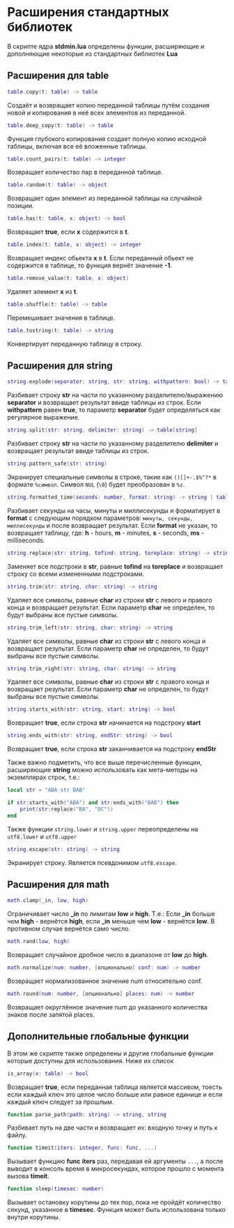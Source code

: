 # Расширения стандартных библиотек

В скрипте ядра **stdmin.lua** определены функции, расширяющие и дополняющие некоторые из стандартных библиотек **Lua**

## Расширения для table

```lua
table.copy(t: table) -> table
```

Создаёт и возвращает копию переданной таблицы путём создания новой и копирования в неё всех элементов из переданной.

```lua
table.deep_copy(t: table) -> table
```

Функция глубокого копирования создает полную копию исходной таблицы, включая все её вложенные таблицы.

```lua
table.count_pairs(t: table) -> integer
```

Возвращает количество пар в переданной таблице.

```lua
table.random(t: table) -> object
```

Возвращает один элемент из переданной таблицы на случайной позиции.

```lua
table.has(t: table, x: object) -> bool
```

Возвращает **true**, если **x** содержится в **t**.

```lua
table.index(t: table, x: object) -> integer
```

Возвращает индекс обьекта **x** в **t**. Если переданный обьект не содержится в таблице, то функция вернёт значение **-1**.

```lua
table.remove_value(t: table, x: object)
```

Удаляет элемент **x** из **t**.

```lua
table.shuffle(t: table) -> table
```

Перемешивает значения в таблице.


```lua
table.tostring(t: table) -> string
```

Конвертирует переданную таблицу в строку.

## Расширения для string

```lua
string.explode(separator: string, str: string, withpattern: bool) -> table[string]
```

Разбивает строку **str** на части по указанному разделителю/выражению **separator** и возвращает результат ввиде таблицы из строк. Если **withpattern** равен **true**, то параметр **separator** будет определяться как регулярное выражение.

```lua
string.split(str: string, delimiter: string) -> table[string]
```

Разбивает строку **str** на части по указанному разделителю **delimiter** и возвращает результат ввиде таблицы из строк.

```lua
string.pattern_safe(str: string)
```

Экранирует специальные символы в строке, такие как `()[]+-.$%^?*` в формате `%символ`. Символ `NUL` (`\0`) будет преобразован в `%z`.

```lua
string.formatted_time(seconds: number, format: string) -> string | table
```

Разбивает секунды на часы, минуты и миллисекунды и форматирует в **format** с следующим порядком параметров: `минуты, секунды, миллисекунды` и после возвращает результат. Если **format** не указан, то возвращает таблицу, где: **h** - hours, **m** - minutes, **s** - seconds, **ms** - milliseconds.

```lua
string.replace(str: string, tofind: string, toreplace: string) -> string
```

Заменяет все подстроки в **str**, равные **tofind** на **toreplace** и возвращает строку со всеми измененными подстроками.

```lua
string.trim(str: string, char: string) -> string
```

Удаляет все символы, равные **char** из строки **str** с левого и правого конца и возвращает результат. Если параметр **char** не определен, то будут выбраны все пустые символы.

```lua
string.trim_left(str: string, char: string) -> string
```

Удаляет все символы, равные **char** из строки **str** с левого конца и возвращает результат. Если параметр **char** не определен, то будут выбраны все пустые символы.

```lua
string.trim_right(str: string, char: string) -> string
```

Удаляет все символы, равные **char** из строки **str** с правого конца и возвращает результат. Если параметр **char** не определен, то будут выбраны все пустые символы.

```lua
string.starts_with(str: string, start: string) -> bool
```

Возвращает **true**, если строка **str** начинается на подстроку **start**

```lua
string.ends_with(str: string, endStr: string) -> bool
```

Возвращает **true**, если строка **str** заканчивается на подстроку **endStr**

Также важно подметить, что все выше перечисленные функции, расширяющие **string** можно использовать как мета-методы на экземплярах строк, т.е.: 

```lua
local str = "ABA str BAB"

if str:starts_with("ABA") and str:ends_with("BAB") then
	print(str:replace("BA", "DC"))
end
```

Также функции `string.lower` и `string.upper` переопределены на `utf8.lower` и `utf8.upper`

```lua
string.escape(str: string) -> string
```

Экранирует строку. Является псевдонимом `utf8.escape`.

## Расширения для math

```lua
math.clamp(_in, low, high)
```

Ограничивает число **_in** по лимитам **low** и **high**. Т.е.: Если **_in** больше чем **high** - вернётся **high**, если **_in** меньше чем **low** - вернётся **low**. В противном случае вернётся само число.

```lua
math.rand(low, high)
```

Возвращает случайное дробное число в диапазоне от **low** до **high**.

```lua
math.normalize(num: number, [опционально] conf: num) -> number
```

Возвращает нормализованное значение num относительно conf.

```lua
math.round(num: number, [опционально] places: num) -> number
```

Возвращает округлённое значение num до указанного количества знаков после запятой places.

## Дополнительные глобальные функции

В этом же скрипте также определены и другие глобальные функции которые доступны для использования. Ниже их список


```lua
is_array(x: table) -> bool
```

Возвращает **true**, если переданная таблица является массивом, тоесть если каждый ключ это целое число больше или равное единице и если каждый ключ следует за прошлым.

```lua
function parse_path(path: string) -> string, string
```

Разбивает путь на две части и возвращает их: входную точку и путь к файлу.

```lua
function timeit(iters: integer, func: func, ...)
```

Вызывает функцию **func** **iters** раз, передавая ей аргументы `...`, а после выводит в консоль время в микросекундах, которое прошло с момента вызова **timeit**.

```lua
function sleep(timesec: number)
```

Вызывает остановку корутины до тех пор, пока не пройдёт количество секунд, указанное в **timesec**. Функция может быть использована только внутри корутины.
